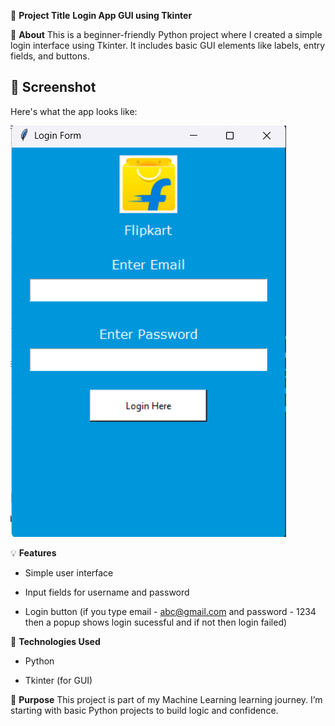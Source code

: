 📌 **Project Title**
**Login App GUI using Tkinter**

🧠 **About**
This is a beginner-friendly Python project where I created a simple login interface using Tkinter. It includes basic GUI elements like labels, entry fields, and buttons.

## 📸 Screenshot
Here's what the app looks like:

![Login App Screenshot](screenshot.png)

💡 **Features**
- Simple user interface

- Input fields for username and password

- Login button (if you type email - abc@gmail.com and password - 1234 then a popup shows login sucessful and if not then login failed)

🔧 **Technologies Used**
- Python

- Tkinter (for GUI)

🎯 **Purpose**
This project is part of my Machine Learning learning journey. I’m starting with basic Python projects to build logic and confidence.

